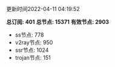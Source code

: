 更新时间2022-04-11 04:19:52

**总订阅: 401**
**总节点: 15371**
**有效节点: 2903**
- ss节点: 778
- v2ray节点: 950
- ssr节点: 1024
- trojan节点: 151
